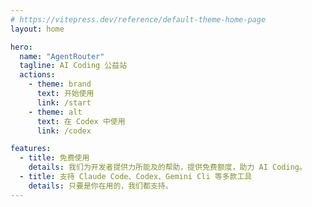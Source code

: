 ```yaml
---
# https://vitepress.dev/reference/default-theme-home-page
layout: home

hero:
  name: "AgentRouter"
  tagline: AI Coding 公益站
  actions:
    - theme: brand
      text: 开始使用
      link: /start
    - theme: alt
      text: 在 Codex 中使用
      link: /codex

features:
  - title: 免费使用
    details: 我们为开发者提供力所能及的帮助，提供免费额度，助力 AI Coding。
  - title: 支持 Claude Code、Codex、Gemini Cli 等多款工具
    details: 只要是你在用的，我们都支持。
---
```


